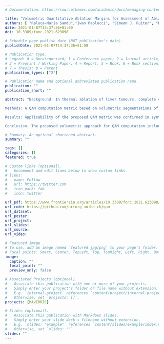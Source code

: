 ```yaml
---
# Documentation: https://sourcethemes.com/academic/docs/managing-content/

title: "Volumetric Quantitative Ablation Margins for Assessment of Ablation Completeness in Thermal Ablation of Liver Tumours"
authors: [ "Raluca-Maria Sandu","Iwan Paolucci", "Simeon J. Ruiter", "Raphael Sznitman", "Koert P. de Jong", "Jacob Freedman",  "Stefan Weber", "Pascale Tinguely"]
date: 2021-01-07T14:37:36+01:00
doi: 10.3389/fonc.2021.623098

# Schedule page publish date (NOT publication's date).
publishDate: 2021-01-07T14:37:36+01:00

# Publication type.
# Legend: 0 = Uncategorized; 1 = Conference paper; 2 = Journal article;
# 3 = Preprint / Working Paper; 4 = Report; 5 = Book; 6 = Book section;
# 7 = Thesis; 8 = Patent
publication_types: ["2"]

# Publication name and optional abbreviated publication name.
publication: ""
publication_short: ""

abstract: "Background: In thermal ablation of liver tumours, complete coverage of the tumour volume by the ablation volume with a sufficient ablation margin is the most important factor for treatment success. Evaluation of ablation completeness is commonly performed by visual inspection in 2D and is prone to inter-reader variability. This work aimed to introduce a standardized approach for evaluation of ablation completeness after CT-guided thermal ablation of liver tumours, using volumetric quantitative ablation margins (QAM).

Methods: A QAM computation metric based on volumetric segmentations of tumour and ablation areas and signed Euclidean surface distance maps was developed, including a novel algorithm to address QAM computation in subcapsular tumours. The code for QAM computation was verified in artificial examples of tumour and ablation spheres simulating varying scenarios of ablation margins. The applicability of the QAM metric was investigated in representative cases extracted from a prospective database of colorectal liver metastases (CRLM) treated with stereotactic microwave ablation (SMWA).

Results: Applicability of the proposed QAM metric was confirmed in synthesized and clinical example cases. Numerical and visual options of data presentation displaying substrata of QAM distributions were proposed. For subcapsular tumours, the underestimation of tumour coverage by the ablation volume when applying an unadjusted QAM method was confirmed, supporting the benefits of using the proposed algorithm for QAM computation in these cases. The computational code for developed QAM was made publicly available, encouraging the use of a standard and objective metric in reporting ablation completeness and margins.

Conclusion: The proposed volumetric approach for QAM computation including a novel algorithm to address subcapsular liver tumours enables precision and reproducibility in the assessment of ablation margins. The quantitative feedback on ablation completeness opens possibilities for intra-operative decision making and for refined analyses on predictability and consistency of local tumour control after thermal ablation of liver tumours."

# Summary. An optional shortened abstract.
summary: ""

tags: []
categories: []
featured: true

# Custom links (optional).
#   Uncomment and edit lines below to show custom links.
# links:
# - name: Follow
#   url: https://twitter.com
#   icon_pack: fab
#   icon: twitter

url_pdf: https://www.frontiersin.org/articles/10.3389/fonc.2021.623098/abstract
url_code: https://github.com/artorg-unibe-ch/qam
url_dataset:
url_poster:
url_project:
url_slides:
url_source:
url_video:

# Featured image
# To use, add an image named `featured.jpg/png` to your page's folder.
# Focal points: Smart, Center, TopLeft, Top, TopRight, Left, Right, BottomLeft, Bottom, BottomRight.
image:
  caption: ""
  focal_point: ""
  preview_only: false

# Associated Projects (optional).
#   Associate this publication with one or more of your projects.
#   Simply enter your project's folder or file name without extension.
#   E.g. `internal-project` references `content/project/internal-project/index.md`.
#   Otherwise, set `projects: []`.
projects: [MAVERRIC]

# Slides (optional).
#   Associate this publication with Markdown slides.
#   Simply enter your slide deck's filename without extension.
#   E.g. `slides: "example"` references `content/slides/example/index.md`.
#   Otherwise, set `slides: ""`.
slides: ""
---
```

